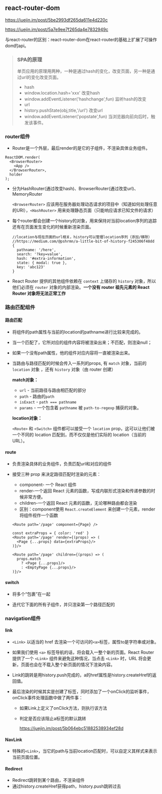 ## react-router-dom

<https://juejin.im/post/5be2993df265da611e4d220c>

<https://juejin.im/post/5a7e9ee7f265da4e7832949c>

与react-router的区别：react-router-dom在react-router的基础上扩展了可操作dom的api。

>### SPA的原理
>
>单页应用的原理用两种，一种是通过hash的变化，改变页面，另一种是通过url的变化改变页面。
>
>- hash 
>  - window.location.hash='xxx' 改变hash
>  - window.addEventListener('hashchange',fun) 监听hash的改变
>- url 
>  - history.pushState(obj,title,'/url') 改变url
>  - window.addEventListener('popstate',fun) 当浏览器向前向后时，触发该事件。

### router组件

- Router是一个外层，最后render的是它的子组件，不渲染具体业务组件。

```
ReactDOM.render(
  <BrowserRouter>
    <App />
  </BrowserRouter>,
  holder
);
```

- 分为HashRouter(通过改变hash)、BrowserRouter(通过改变url)、MemoryRouter

  `<BrowserRouter>` 应该用在服务器处理动态请求的项目中（知道如何处理任意的URI），`<HashRouter>` 用来处理静态页面（只能响应请求已知文件的请求）

- 每个router都会创建一个history的对象，用来保持对当前location序列的追踪还有在页面发生变化的时候重新渲染页面。

  ```
  //location与现在页面的url相关，history可以管理location序列（添加/移除）
  //https://medium.com/@pshrmn/a-little-bit-of-history-f245306f48dd
  {
    pathname: '/here',
    search: '?key=value',
    hash: '#extra-information',
    state: { modal: true },
    key: 'abc123'
  }
  ```

- React Router 提供的其他组件依赖在 `context` 上储存的 `history` 对象，所以他们必须在 `router` 对象的内部渲染。**一个没有 router 祖先元素的 React Router 对象将无法正常工作**



### 路由匹配组件

#### 路由匹配

- 将<Route>组件的path属性与当前的location的pathname进行比较来完成的。

- 当一个<Route>匹配了，它所对应的组件内容将被渲染出来；不匹配，则渲染null；

- 如果一个<Route>没有path属性，他的组件对应内容将一直被渲染出来。

- 当路由与路径匹配的时候会传入一系列的props, 有 `match` 对象，当前的 `location` 对象 ，还有 `history` 对象（由 router 创建）

  **match对象：**

  - `url` - 当前路径与路由相匹配的部分
  - `path` - 路由的`path`
  - `isExact` - `path === pathname`
  - `params` - 一个包含着 `pathname` 被 `path-to-regexp` 捕获的对象。

  **location对象：**

  `<Route>` 和 `<Switch>` 组件都可以接受一个 `location` prop，这可以让他们被一个不同的 location 匹配到，而不仅仅是他们实际的 location（当前的 URL）。

#### route

- 负责渲染具体的业务组件，负责匹配url和对应的组件

- 接受三种 prop 来决定路径匹配时渲染的元素：

  - component- 一个 React 组件
  - render-一个返回 React 元素的函数，写成内联形式渲染和传递参数的时候非常方便。
  - children-一个返回 React 元素的函数，无论哪种路由都会渲染
  - 区别：component使用 `React.createElement` 来创建一个元素，render将组件视作一个函数

  ```
  <Route path='/page' component={Page} />
  
  const extraProps = { color: 'red' }
  <Route path='/page' render={(props) => (
    <Page {...props} data={extraProps}/>
  )}/>
  
  <Route path='/page' children={(props) => (
    props.match
      ? <Page {...props}/>
      : <EmptyPage {...props}/>
  )}/>
  ```

#### switch

- 将多个<Route>“包裹”在一起

- 迭代它下面的所有<Route>子组件，并只渲染第一个路径匹配的<Route>

  

### navigation组件

#### link

- `<Link>` 以适当的 href 去渲染一个可访问的`<a>`标签，属性to是字符串或对象。

- 如果我们使用 `<a>` 标签导航的话，将会载入一整个新的页面。React Router 提供了一个 `<Link>` 组件来避免这种情况，当点击 `<Link>` 时，URL 将会更新，页面也会在不载入整个新页面的情况下渲染内容。

- Link的跳转是用history.push完成的，a的href属性是history.createHref的返回值。

- 最后渲染的时候其实是创建了<a>标签，同时添加了一个onClick的监听事件，onClick事件处理函数中做了两件事：

  - 如果Link上定义了onClick方法，则执行该方法

  - 判定是否应该阻止a标签的默认跳转

    <https://juejin.im/post/5b064ebc51882538934ef28d>

#### NavLink

- 特殊的`<Link>`，当它的path与当前location匹配时，可以自定义其样式来表示当前页面位置。

#### Redirect

- Redirect跳转到某个路由，不渲染组件
- 通过history.createHref获得path，history.push跳转过去